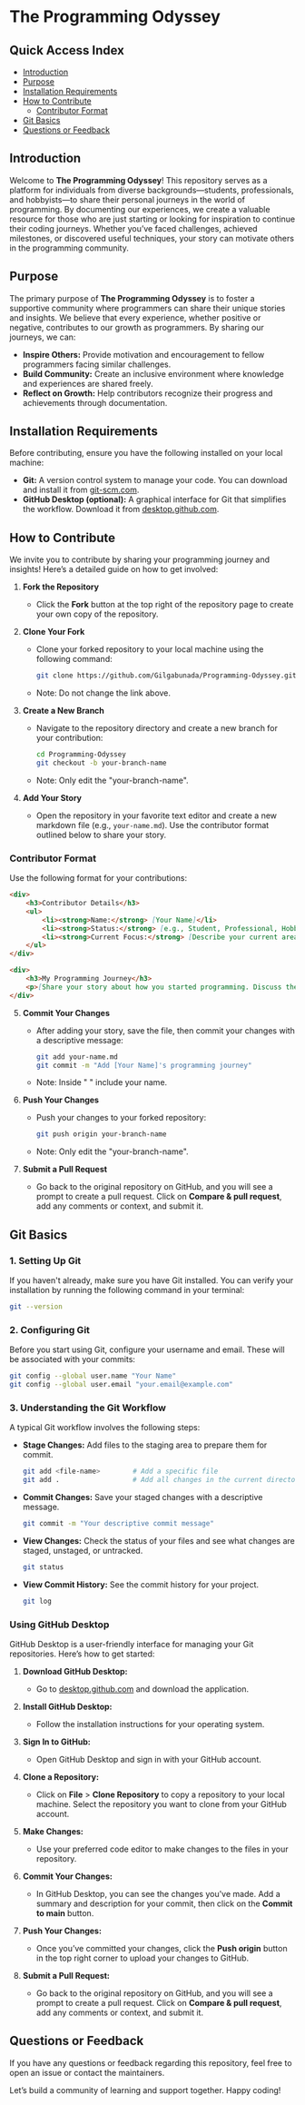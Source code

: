 # The Programming Odyssey

## Quick Access Index

- [Introduction](#introduction)
- [Purpose](#purpose)
- [Installation Requirements](#installation-requirements)
- [How to Contribute](#how-to-contribute)
  - [Contributor Format](#contributor-format)
- [Git Basics](#git-basics)
- [Questions or Feedback](#questions-or-feedback)

## Introduction

Welcome to **The Programming Odyssey**! This repository serves as a platform for individuals from diverse backgrounds—students, professionals, and hobbyists—to share their personal journeys in the world of programming. By documenting our experiences, we create a valuable resource for those who are just starting or looking for inspiration to continue their coding journeys. Whether you’ve faced challenges, achieved milestones, or discovered useful techniques, your story can motivate others in the programming community.

## Purpose

The primary purpose of **The Programming Odyssey** is to foster a supportive community where programmers can share their unique stories and insights. We believe that every experience, whether positive or negative, contributes to our growth as programmers. By sharing our journeys, we can:

- **Inspire Others:** Provide motivation and encouragement to fellow programmers facing similar challenges.
- **Build Community:** Create an inclusive environment where knowledge and experiences are shared freely.
- **Reflect on Growth:** Help contributors recognize their progress and achievements through documentation.

## Installation Requirements

Before contributing, ensure you have the following installed on your local machine:

- **Git:** A version control system to manage your code. You can download and install it from [git-scm.com](https://git-scm.com/).
- **GitHub Desktop (optional):** A graphical interface for Git that simplifies the workflow. Download it from [desktop.github.com](https://desktop.github.com/).

## How to Contribute

We invite you to contribute by sharing your programming journey and insights! Here’s a detailed guide on how to get involved:

1. **Fork the Repository**
   - Click the **Fork** button at the top right of the repository page to create your own copy of the repository.

2. **Clone Your Fork**
   - Clone your forked repository to your local machine using the following command:
     ```bash
     git clone https://github.com/Gilgabunada/Programming-Odyssey.git
     ```
   - Note: Do not change the link above.

3. **Create a New Branch**
   - Navigate to the repository directory and create a new branch for your contribution:
     ```bash
     cd Programming-Odyssey
     git checkout -b your-branch-name
     ```
   - Note: Only edit the "your-branch-name".

4. **Add Your Story**
   - Open the repository in your favorite text editor and create a new markdown file (e.g., `your-name.md`). Use the contributor format outlined below to share your story.

### Contributor Format

Use the following format for your contributions:

```markdown
<div>
    <h3>Contributor Details</h3>
    <ul>
        <li><strong>Name:</strong> [Your Name]</li>
        <li><strong>Status:</strong> [e.g., Student, Professional, Hobbyist, etc.]</li>
        <li><strong>Current Focus:</strong> [Describe your current areas of interest or projects you're working on in programming.]</li>
    </ul>
</div>

<div>
    <h3>My Programming Journey</h3>
    <p>[Share your story about how you started programming. Discuss the challenges you faced, how you overcame them, and whether you find it easier or harder now. Include any lessons learned that might motivate others.]</p>
</div>
```

5. **Commit Your Changes**
   - After adding your story, save the file, then commit your changes with a descriptive message:
     ```bash
     git add your-name.md
     git commit -m "Add [Your Name]'s programming journey"
     ```
   - Note: Inside " " include your name.

6. **Push Your Changes**
   - Push your changes to your forked repository:
     ```bash
     git push origin your-branch-name
     ```
   - Note: Only edit the "your-branch-name".

7. **Submit a Pull Request**
   - Go back to the original repository on GitHub, and you will see a prompt to create a pull request. Click on **Compare & pull request**, add any comments or context, and submit it.

## Git Basics

### 1. Setting Up Git

If you haven't already, make sure you have Git installed. You can verify your installation by running the following command in your terminal:

```bash
git --version
```

### 2. Configuring Git

Before you start using Git, configure your username and email. These will be associated with your commits:

```bash
git config --global user.name "Your Name"
git config --global user.email "your.email@example.com"
```

### 3. Understanding the Git Workflow

A typical Git workflow involves the following steps:

- **Stage Changes:** Add files to the staging area to prepare them for commit.
  
  ```bash
  git add <file-name>        # Add a specific file
  git add .                  # Add all changes in the current directory
  ```

- **Commit Changes:** Save your staged changes with a descriptive message.

  ```bash
  git commit -m "Your descriptive commit message"
  ```

- **View Changes:** Check the status of your files and see what changes are staged, unstaged, or untracked.

  ```bash
  git status
  ```

- **View Commit History:** See the commit history for your project.

  ```bash
  git log
  ```

### Using GitHub Desktop

GitHub Desktop is a user-friendly interface for managing your Git repositories. Here’s how to get started:

1. **Download GitHub Desktop:**
   - Go to [desktop.github.com](https://desktop.github.com/) and download the application.

2. **Install GitHub Desktop:**
   - Follow the installation instructions for your operating system.

3. **Sign In to GitHub:**
   - Open GitHub Desktop and sign in with your GitHub account.

4. **Clone a Repository:**
   - Click on **File** > **Clone Repository** to copy a repository to your local machine. Select the repository you want to clone from your GitHub account.

5. **Make Changes:**
   - Use your preferred code editor to make changes to the files in your repository.

6. **Commit Your Changes:**
   - In GitHub Desktop, you can see the changes you've made. Add a summary and description for your commit, then click on the **Commit to main** button.

7. **Push Your Changes:**
   - Once you’ve committed your changes, click the **Push origin** button in the top right corner to upload your changes to GitHub.

8. **Submit a Pull Request:**
   - Go back to the original repository on GitHub, and you will see a prompt to create a pull request. Click on **Compare & pull request**, add any comments or context, and submit it.

## Questions or Feedback

If you have any questions or feedback regarding this repository, feel free to open an issue or contact the maintainers.

Let’s build a community of learning and support together. Happy coding!
